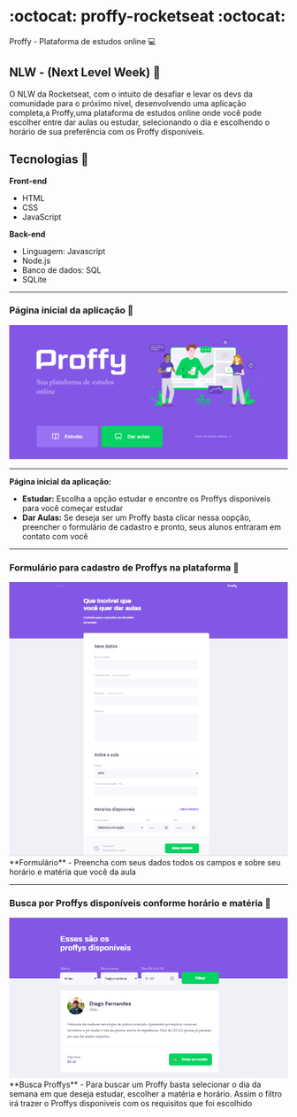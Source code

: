 # :octocat: proffy-rocketseat :octocat:
Proffy - Plataforma de estudos online  :computer:

## NLW - (Next Level Week) :purple_heart:

O NLW da Rocketseat, com o intuito de desafiar e levar os devs da comunidade para o próximo nível, desenvolvendo uma aplicação completa,a Proffy,uma plataforma de estudos online onde você pode escolher entre dar aulas ou estudar, selecionando o dia e escolhendo o horário de sua preferência com os Proffy disponíveis.

## Tecnologias :rocket:
**Front-end**
- HTML
- CSS
- JavaScript

**Back-end**
- Linguagem: Javascript
- Node.js 
- Banco de dados: SQL
- SQLite

---

### Página inicial da aplicação :rocket:
<img src="https://github.com/tais-antunes/proffy-rocketseat/blob/master/public/images/projeto-final/proffy1.PNG">

---

**Página inicial da aplicação:**
- **Estudar:** Escolha a opção estudar e encontre os Proffys disponíveis para você começar estudar
- **Dar Aulas:** Se deseja ser um Proffy basta clicar nessa oopção, preencher o formulário de cadastro e pronto, seus alunos entraram em contato com você

---

### Formulário para cadastro de Proffys na plataforma :rocket:
<img src="https://github.com/tais-antunes/proffy-rocketseat/blob/master/public/images/projeto-final/proffy2.PNG">
**Formulário**
- Preencha com seus dados todos os campos e sobre seu horário e matéria que você da aula 

---

### Busca por Proffys disponíveis conforme horário e matéria :rocket:
<img src="https://github.com/tais-antunes/proffy-rocketseat/blob/master/public/images/projeto-final/proffy3.PNG">
**Busca Proffys**
- Para buscar um Proffy basta selecionar o dia da semana em que deseja estudar, escolher a matéria e horário. Assim o filtro irá trazer o Proffys disponiveis com os requisitos que foi escolhido






